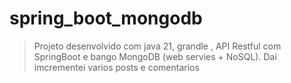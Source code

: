 # spring_boot_mongodb
>Projeto desenvolvido com java 21, grandle , API Restful com SpringBoot e bango MongoDB (web servies + NoSQL).
Dai imcrementei varios posts e comentarios    
